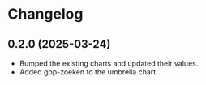 # Changelog

## 0.2.0 (2025-03-24)

- Bumped the existing charts and updated their values.
- Added gpp-zoeken to the umbrella chart.